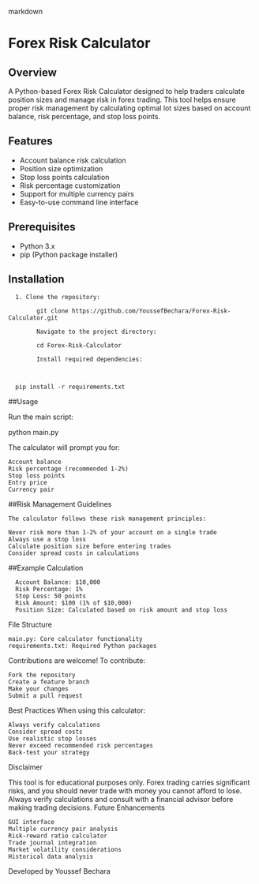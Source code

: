 markdown

# Forex Risk Calculator

## Overview
A Python-based Forex Risk Calculator designed to help traders calculate position sizes and manage risk in forex trading. This tool helps ensure proper risk management by calculating optimal lot sizes based on account balance, risk percentage, and stop loss points.

## Features
- Account balance risk calculation
- Position size optimization
- Stop loss points calculation
- Risk percentage customization
- Support for multiple currency pairs
- Easy-to-use command line interface

## Prerequisites
- Python 3.x
- pip (Python package installer)

## Installation

      1. Clone the repository:
      
            git clone https://github.com/YoussefBechara/Forex-Risk-Calculator.git
        
            Navigate to the project directory:
        
            cd Forex-Risk-Calculator
        
            Install required dependencies:



      pip install -r requirements.txt

##Usage

Run the main script:

python main.py

The calculator will prompt you for:

    Account balance
    Risk percentage (recommended 1-2%)
    Stop loss points
    Entry price
    Currency pair

##Risk Management Guidelines

    The calculator follows these risk management principles:

    Never risk more than 1-2% of your account on a single trade
    Always use a stop loss
    Calculate position size before entering trades
    Consider spread costs in calculations

##Example Calculation
      
      Account Balance: $10,000
      Risk Percentage: 1%
      Stop Loss: 50 points
      Risk Amount: $100 (1% of $10,000)
      Position Size: Calculated based on risk amount and stop loss

File Structure

    main.py: Core calculator functionality
    requirements.txt: Required Python packages

Contributions are welcome! To contribute:

    Fork the repository
    Create a feature branch
    Make your changes
    Submit a pull request

Best Practices When using this calculator:

    Always verify calculations
    Consider spread costs
    Use realistic stop losses
    Never exceed recommended risk percentages
    Back-test your strategy

Disclaimer

This tool is for educational purposes only. Forex trading carries significant risks, and you should never trade with money you cannot afford to lose. Always verify calculations and consult with a financial advisor before making trading decisions.
Future Enhancements

    GUI interface
    Multiple currency pair analysis
    Risk-reward ratio calculator
    Trade journal integration
    Market volatility considerations
    Historical data analysis

Developed by Youssef Bechara
